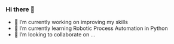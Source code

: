 ### Hi there 👋

- 🔭 I’m currently working on improving my skills
- 🌱 I’m currently learning Robotic Process Automation in Python
- 👯 I’m looking to collaborate on ...

